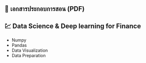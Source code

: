 📖 เอกสารประกอบการสอน (PDF)
----------------------------------
💹 Data Science & Deep learning for Finance
----------------------------------
- Numpy<br>
- Pandas <br>
- Data Visualization <br>
- Data Preparation
